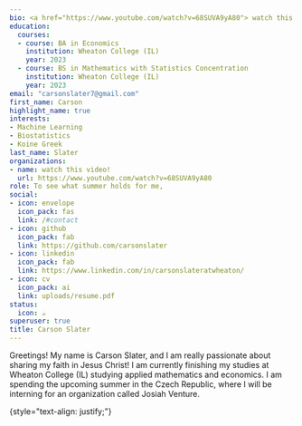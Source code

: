 ```yaml
---
bio: <a href="https://www.youtube.com/watch?v=68SUVA9yA80"> watch this video! </a>
education:
  courses:
  - course: BA in Economics
    institution: Wheaton College (IL)
    year: 2023
  - course: BS in Mathematics with Statistics Concentration
    institution: Wheaton College (IL)
    year: 2023
email: "carsonslater7@gmail.com"
first_name: Carson
highlight_name: true
interests:
- Machine Learning
- Biostatistics
- Koine Greek
last_name: Slater
organizations:
- name: watch this video!
  url: https://www.youtube.com/watch?v=68SUVA9yA80
role: To see what summer holds for me,
social:
- icon: envelope
  icon_pack: fas
  link: /#contact
- icon: github
  icon_pack: fab
  link: https://github.com/carsonslater
- icon: linkedin
  icon_pack: fab
  link: https://www.linkedin.com/in/carsonslateratwheaton/
- icon: cv
  icon_pack: ai
  link: uploads/resume.pdf
status:
  icon: ☕️
superuser: true
title: Carson Slater
---
```


Greetings! My name is Carson Slater, and I am really passionate about sharing my faith in Jesus Christ! I am currently finishing my studies at Wheaton College (IL) studying applied mathematics and economics. I am spending the upcoming summer in the Czech Republic, where I will be interning for an organization called Josiah Venture.

{style="text-align: justify;"}
